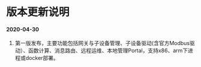 # 版本更新说明

#### 2020-04-30

1. 第一版发布，主要功能包括网关与子设备管理、子设备驱动(含官方Modbus驱动）、函数计算、消息路由、远程运维、本地管理Portal，支持x86、arm下进程或docker部署。